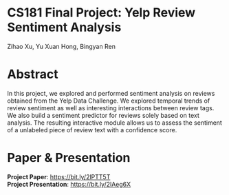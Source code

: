 # CS181 Final Project: Yelp Review Sentiment Analysis  

Zihao Xu, Yu Xuan Hong, Bingyan Ren

# Abstract  
In this project, we explored and performed sentiment analysis on reviews obtained from the Yelp Data Challenge. We explored temporal trends of review sentiment as well as interesting interactions between review tags. We also build a sentiment predictor for reviews solely based on text analysis. The resulting interactive module allows us to assess the sentiment of a unlabeled piece of review text with a confidence score.

# Paper & Presentation  
**Project Paper**: https://bit.ly/2lPTT5T  
**Project Presentation**: https://bit.ly/2lAeg6X  